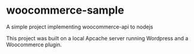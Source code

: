 # woocommerce-sample
A simple project implementing woocommerce-api to nodejs

This project was built on a local Apcache server running Wordpress
and a Woocommerce plugin.
